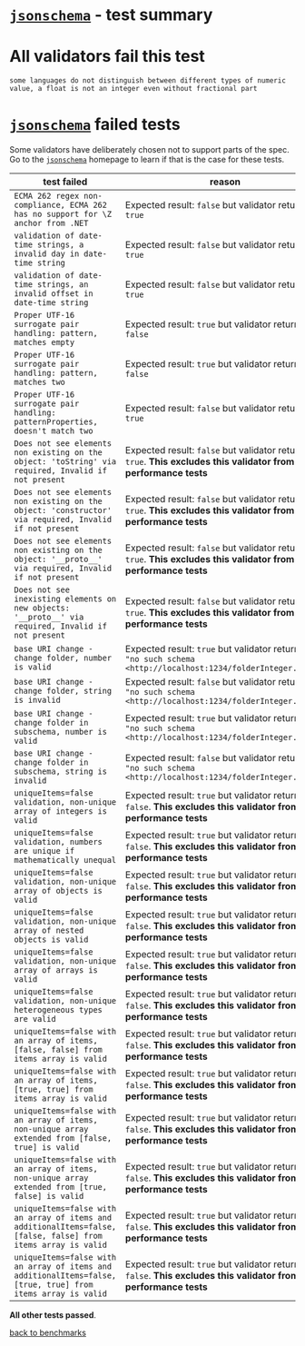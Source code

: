 # [`jsonschema`](https://github.com/tdegrunt/jsonschema#readme) - test summary

# All validators fail this test

`some languages do not distinguish between different types of numeric value, a float is not an integer even without fractional part`

# [`jsonschema`](https://github.com/tdegrunt/jsonschema#readme) failed tests

Some validators have deliberately chosen not to support parts of the spec. Go to the [`jsonschema`](https://github.com/tdegrunt/jsonschema#readme) homepage to learn if
that is the case for these tests.

|test failed|reason
|-----------|------
`ECMA 262 regex non-compliance, ECMA 262 has no support for \Z anchor from .NET`|Expected result: `false` but validator returned: `true`
`validation of date-time strings, a invalid day in date-time string`|Expected result: `false` but validator returned: `true`
`validation of date-time strings, an invalid offset in date-time string`|Expected result: `false` but validator returned: `true`
`Proper UTF-16 surrogate pair handling: pattern, matches empty`|Expected result: `true` but validator returned: `false`
`Proper UTF-16 surrogate pair handling: pattern, matches two`|Expected result: `true` but validator returned: `false`
`Proper UTF-16 surrogate pair handling: patternProperties, doesn't match two`|Expected result: `false` but validator returned: `true`
`Does not see elements non existing on the object: 'toString' via required, Invalid if not present`|Expected result: `false` but validator returned: `true`. **This excludes this validator from performance tests**
`Does not see elements non existing on the object: 'constructor' via required, Invalid if not present`|Expected result: `false` but validator returned: `true`. **This excludes this validator from performance tests**
`Does not see elements non existing on the object: '__proto__' via required, Invalid if not present`|Expected result: `false` but validator returned: `true`. **This excludes this validator from performance tests**
`Does not see inexisting elements on new objects: '__proto__' via required, Invalid if not present`|Expected result: `false` but validator returned: `true`. **This excludes this validator from performance tests**
`base URI change - change folder, number is valid`|Expected result: `true` but validator returned: `"no such schema <http://localhost:1234/folderInteger.json>"`
`base URI change - change folder, string is invalid`|Expected result: `false` but validator returned: `"no such schema <http://localhost:1234/folderInteger.json>"`
`base URI change - change folder in subschema, number is valid`|Expected result: `true` but validator returned: `"no such schema <http://localhost:1234/folderInteger.json>"`
`base URI change - change folder in subschema, string is invalid`|Expected result: `false` but validator returned: `"no such schema <http://localhost:1234/folderInteger.json>"`
`uniqueItems=false validation, non-unique array of integers is valid`|Expected result: `true` but validator returned: `false`. **This excludes this validator from performance tests**
`uniqueItems=false validation, numbers are unique if mathematically unequal`|Expected result: `true` but validator returned: `false`. **This excludes this validator from performance tests**
`uniqueItems=false validation, non-unique array of objects is valid`|Expected result: `true` but validator returned: `false`. **This excludes this validator from performance tests**
`uniqueItems=false validation, non-unique array of nested objects is valid`|Expected result: `true` but validator returned: `false`. **This excludes this validator from performance tests**
`uniqueItems=false validation, non-unique array of arrays is valid`|Expected result: `true` but validator returned: `false`. **This excludes this validator from performance tests**
`uniqueItems=false validation, non-unique heterogeneous types are valid`|Expected result: `true` but validator returned: `false`. **This excludes this validator from performance tests**
`uniqueItems=false with an array of items, [false, false] from items array is valid`|Expected result: `true` but validator returned: `false`. **This excludes this validator from performance tests**
`uniqueItems=false with an array of items, [true, true] from items array is valid`|Expected result: `true` but validator returned: `false`. **This excludes this validator from performance tests**
`uniqueItems=false with an array of items, non-unique array extended from [false, true] is valid`|Expected result: `true` but validator returned: `false`. **This excludes this validator from performance tests**
`uniqueItems=false with an array of items, non-unique array extended from [true, false] is valid`|Expected result: `true` but validator returned: `false`. **This excludes this validator from performance tests**
`uniqueItems=false with an array of items and additionalItems=false, [false, false] from items array is valid`|Expected result: `true` but validator returned: `false`. **This excludes this validator from performance tests**
`uniqueItems=false with an array of items and additionalItems=false, [true, true] from items array is valid`|Expected result: `true` but validator returned: `false`. **This excludes this validator from performance tests**

**All other tests passed**.

[back to benchmarks](https://github.com/ebdrup/json-schema-benchmark)
